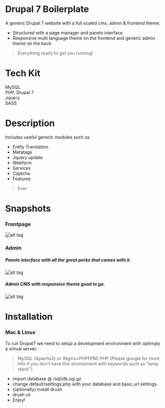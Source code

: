 # Drupal 7 Boilerplate 
A generic Drupal 7 website with a full scaled cms, admin & frontend theme. 
* Structured with a page manager and panels interface.
* Responsive multi language theme on the frontend and generic admin theme on the back.
> Everything ready to get you running!

# Tech Kit
MySQL <br />
PHP, Drupal 7<br />
Jquery <br />
SASS <br />

# Description
Includes useful generic modules such as 
* Entity Translation
* Metatags
* Jquery update
* Webform
* Services
* Captcha
* Features
> Ever


# Snapshots

### Frontpage
![alt tag](https://raw.github.com/daniel-costa-hk/drupal7boilerplate/master/snapshots/drupal7_frontpage.png)

### Admin
##### Panels interface with all the great perks that comes with it.
![alt tag](https://raw.github.com/daniel-costa-hk/drupal7boilerplate/master/snapshots/drupal7_frontcontent.png)
##### Admin CMS with responsive theme good to go.
![alt tag](https://raw.github.com/daniel-costa-hk/drupal7boilerplate/master/snapshots/drupal7_admin.png)


# Installation

### Mac & Linux

To run Drupal7 we need to setup a development environment with optimaly a virtual server:
> MySQL 
>(Apache2) or (Nginx+PHPFPM)
> PHP
(Please google for more info if you don't have this environment with keywords such as "lamp stack") <br />

* import database @ /sql/db.sql.gz 
* change default/settings.php with your database and base_url settings.
* (optionally) install drush
* drush uli
* Enjoy!





